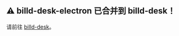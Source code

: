 ## ⚠️ billd-desk-electron 已合并到 billd-desk！

请前往 [billd-desk](https://github.com/galaxy-s10/billd-desk)。
